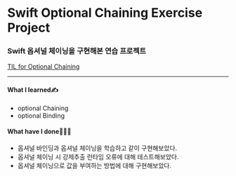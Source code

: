 # Swift Optional Chaining Exercise Project
### Swift 옵셔널 체이닝을 구현해본 연습 프로젝트
[TIL for Optional Chaining](https://github.com/GREENOVER/Today-I-Learned/blob/master/2021/TIL_2021.04.12.md)
***
#### What I learned✍️
- optional Chaining
- optional Binding

#### What have I done🧑🏻‍💻
- 옵셔널 바인딩과 옵셔널 체이닝을 학습하고 같이 구현해보았다.
- 옵셔널 체이닝 시 강제추출 런타임 오류에 대해 테스트해보았다.
- 옵셔널 체이닝으로 값을 부여하는 방법에 대해 구현해보았다.
